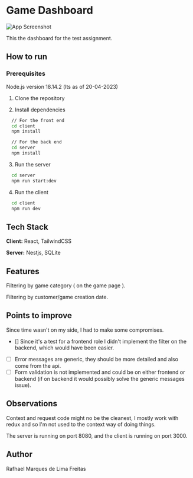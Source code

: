 # Game Dashboard

![App Screenshot](https://i.imgur.com/z4S7Jn9.png)

This the dashboard for the test assignment.

## How to run

### Prerequisites
Node.js version 18.14.2 (lts as of 20-04-2023)

1. Clone the repository

2. Install dependencies

```bash
  // For the front end
  cd client
  npm install
```

```bash
  // For the back end
  cd server
  npm install
```

3. Run the server

```bash
  cd server
  npm run start:dev
```

4. Run the client

```bash
  cd client
  npm run dev
```

## Tech Stack

**Client:** React, TailwindCSS

**Server:** Nestjs, SQLite

## Features
Filtering by game category ( on the game page ).

Filtering by customer/game creation date.

## Points to improve 
Since time wasn't on my side, I had to make some compromises.

- [] Since it's a test for a frontend role I didn't implement the filter on the backend, which would have been easier.

- [ ] Error messages are generic, they should be more detailed and also come from the api.
- [ ] Form validation is not implemented and could be on either frontend or backend (if on backend it would possibly solve the generic messages issue).

## Observations

Context and request code might no be the cleanest, I mostly work with
redux and so I'm not used to the context way of doing things.

The server is running on port 8080, and
the client is running on port 3000.

## Author
Rafhael Marques de Lima Freitas